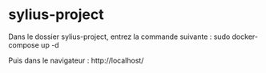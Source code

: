 # sylius-project
Dans le dossier sylius-project, entrez la commande suivante :
sudo docker-compose up -d

Puis dans le navigateur : http://localhost/
